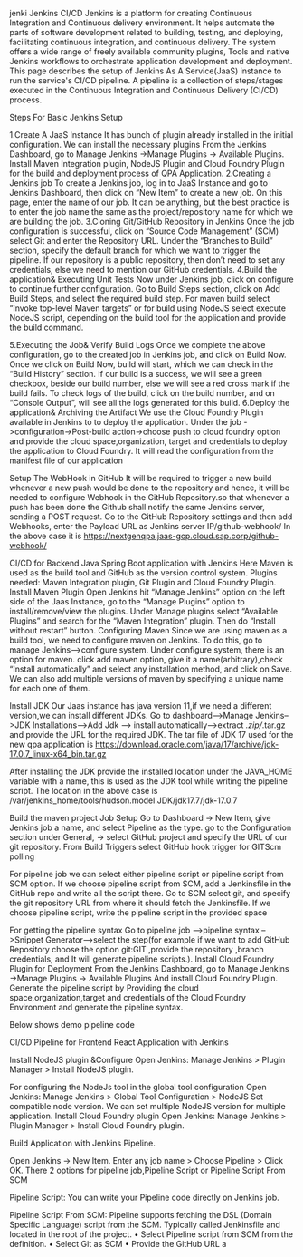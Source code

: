 jenki
Jenkins CI/CD
Jenkins is a platform for creating Continuous Integration and Continuous delivery environment. It helps automate the parts of software development related to building, testing, and deploying, facilitating continuous integration, and continuous delivery. The system offers a wide range of freely available community plugins, Tools and native Jenkins workflows to orchestrate application development and deployment.
This page describes the setup of Jenkins As A Service(JaaS) instance to run the service's CI/CD pipeline. A pipeline is a collection of steps/stages executed in the Continuous Integration and Continuous Delivery (CI/CD) process. 

Steps For Basic Jenkins Setup

1.Create A JaaS Instance
It has bunch of  plugin already installed  in the initial configuration. We can install the necessary plugins  From the Jenkins Dashboard, go to Manage Jenkins ->Manage Plugins -> Available Plugins.
Install Maven Integration plugin, NodeJS Plugin and Cloud Foundry Plugin for the build and deployment process of QPA Application.
2.Creating a Jenkins job
To create a Jenkins job, log in to JaaS Instance and go to Jenkins Dashboard, then click on “New Item” to create a new job. On this page, enter the name of our job. It can be anything, but the best practice is to enter the job name the same as the project/repository name for which we are building the job.
3.Cloning Git/GitHub Repository in Jenkins
Once the job configuration is successful, click on “Source Code Management” (SCM) select Git and enter the Repository URL. Under the “Branches to Build” section,  specify the default branch for which we want to trigger the pipeline. If our repository is a public repository, then  don’t need to set any credentials, else we need to mention our GitHub credentials.
4.Build the application& Executing Unit Tests
Now under Jenkins job, click on configure to continue further configuration. Go to Build Steps section, click on Add Build Steps, and select the required build step. For maven build select “Invoke top-level Maven targets” or for build using NodeJS select execute NodeJS script, depending on the build tool for the application and provide the build command.

5.Executing the Job& Verify Build Logs
Once we complete the above configuration, go to the created job in Jenkins job, and click on Build Now. Once we click on Build Now, build will start, which we can check in the “Build History” section. If our build is a success, we will see a green checkbox, beside our build number, else we will see a red cross mark if the build fails.
To check logs of the build, click on the build number, and on “Console Output”, will see all the logs generated for this build.
6.Deploy the application& Archiving the Artifact
We use the Cloud Foundry Plugin available in Jenkins to to deploy the application. Under the job ->configuration->Post-build action->choose push to cloud foundry option and provide the cloud space,organization, target and credentials to deploy the application to Cloud Foundry. It will read the configuration from the manifest file of our application

Setup The WebHook in GitHub
It will be required to trigger a new build whenever a new push would be done to the repository and hence, it will be needed  to configure Webhook in the GitHub Repository.so that whenever a push has been done the Github shall notify the same Jenkins server, sending a POST request. Go to the GitHub Repository settings and then add Webhooks, enter the Payload URL as Jenkins server IP/github-webhook/ 
In the above case it is https://nextgenqpa.jaas-gcp.cloud.sap.corp/github-webhook/











CI/CD for Backend Java Spring Boot application with Jenkins
Here Maven is used as the build tool and GitHub as the version control system.
Plugins needed: Maven Integration plugin, Git Plugin and Cloud Foundry Plugin.
Install Maven Plugin 
Open Jenkins hit “Manage Jenkins” option on the left side of the Jaas Instance, go to the “Manage Plugins” option to install/remove/view the plugins. Under Manage plugins  select “Available Plugins” and search for the “Maven Integration” plugin. Then do “Install without restart” button.
Configuring Maven
Since we are using maven as a build tool, we need to configure maven on Jenkins. To do this, go to manage Jenkins–>configure system. Under configure system, there is an option for maven. click add maven option, give it a name(arbitrary),check “Install automatically” and select any installation method, and click on Save.
We can also add multiple versions of maven by specifying a unique name for each one of them.
 
Install JDK 
Our Jaas instance has java version 11,if we need a different version,we can install different JDKs. Go to dashboard–>Manage Jenkins–>JDK Installations–>Add Jdk –> install automatically–>extract *.zip/*.tar.gz and provide the URL for the required JDK.
The tar file of JDK 17  used for the  new qpa  application is https://download.oracle.com/java/17/archive/jdk-17.0.7_linux-x64_bin.tar.gz

After installing the JDK provide the installed location under the JAVA_HOME variable with a name, this is used as the JDK tool while writing the pipeline script.
The location in the above case is  /var/jenkins_home/tools/hudson.model.JDK/jdk17.7/jdk-17.0.7

Build the maven project
Job Setup
Go to Dashboard -> New Item, give Jenkins job a name, and select Pipeline as the type. go to the Configuration section under General, -> select GitHub project and specify the URL of our git repository. From Build Triggers select GitHub hook trigger for GITScm polling

For pipeline job we can select either pipeline script or pipeline script from SCM option. If we choose pipeline script from SCM, add a Jenkinsfile in the GitHub repo and write all the script there. Go to SCM select git, and specify the git repository URL from where it should fetch the Jenkinsfile. If we choose pipeline script, write the pipeline script in the provided space

For getting the pipeline syntax Go to pipeline job –>pipeline syntax –>Snippet Generator–>select the step(for example if we want to add GitHub Repository choose the option git:GIT ,provide the repository ,branch credentials, and It will generate pipeline scripts.).
Install Cloud Foundry Plugin for Deployment
From the Jenkins Dashboard, go to Manage Jenkins ->Manage Plugins -> Available Plugins
And install Cloud Foundry Plugin.
Generate the pipeline script by Providing the cloud space,organization,target and credentials of the Cloud Foundry Environment  and generate the pipeline syntax. 

Below shows demo pipeline code

CI/CD Pipeline for Frontend React Application with Jenkins

Install NodeJS plugin &Configure
Open Jenkins: Manage Jenkins > Plugin Manager > Install NodeJS plugin.

For configuring the NodeJs tool in the global tool configuration 
Open Jenkins: Manage Jenkins > Global Tool Configuration > NodeJS
Set compatible node version. We can set multiple NodeJS version for multiple application.
Install Cloud Foundry plugin
Open Jenkins: Manage Jenkins > Plugin Manager > Install Cloud Foundry plugin.


Build Application with Jenkins Pipeline.
 
Open Jenkins -> New Item. Enter any job name > Choose Pipeline > Click OK.
There 2 options for pipeline job,Pipeline Script or Pipeline Script From SCM

Pipeline Script:
You can write your Pipeline code directly on Jenkins job.

Pipeline Script From SCM:
Pipeline supports fetching the DSL (Domain Specific Language) script from the SCM. Typically called Jenkinsfile and located in the root of the project.
•	Select Pipeline script from SCM from the definition.
•	Select Git as SCM
•	Provide the GitHub URL a
